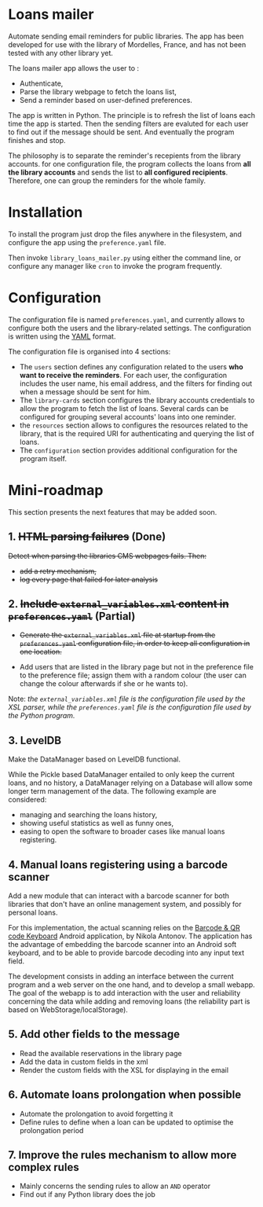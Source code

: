 # Loans mailer

Automate sending email reminders for public libraries. The app has been developed for use with the library of Mordelles, France, and has not been tested with any other library yet.

The loans mailer app allows the user to :

  - Authenticate,
  - Parse the library webpage to fetch the loans list,
  - Send a reminder based on user-defined preferences.

The app is written in Python. The principle is to refresh the list of loans each time the app is started. Then the sending filters are evaluted for each user to find out if the message should be sent. And eventually the program finishes and stop.

The philosophy is to separate the reminder's recepients from the library accounts. for one configuration file, the program collects the loans from **all the library accounts** and sends the list to **all configured recipients**. Therefore, one can group the reminders for the whole family.

# Installation

To install the program just drop the files anywhere in the filesystem, and configure the app using the `preference.yaml` file.

Then invoke `library_loans_mailer.py` using either the command line, or configure any manager like `cron` to invoke the program frequently.

# Configuration

The configuration file is named `preferences.yaml`, and currently allows to configure both the users and the library-related settings. The configuration is written using the [YAML] format.

The configuration file is organised into 4 sections:

  - The `users` section defines any configuration related to the users **who want to receive the reminders**. For each user, the configuration includes the user name, his email address, and the filters for finding out when a message should be sent for him.
  - The `library-cards` section configures the library accounts credentials to allow the program to fetch the list of loans. Several cards can be configured for grouping several accounts' loans into one reminder.
  - the `resources` section allows to configures the resources related to the library, that is the required URI for authenticating and querying the list of loans.
  - The `configuration` section provides additional configuration for the program itself.

[yaml]: <http://yaml.org/>

# Mini-roadmap

This section presents the next features that may be added soon.

## 1. ~~HTML parsing failures~~ (Done)

~~Detect when parsing the libraries CMS webpages fails. Then:~~
 - ~~add a retry mechanism,~~
 - ~~log every page that failed for later analysis~~

## 2. ~~Include `external_variables.xml` content in `preferences.yaml`~~ (Partial)

 - ~~Generate the `external_variables.xml` file at startup from the `preferences.yaml` configuration file, in order to keep all configuration in one location.~~

 - Add users that are listed in the library page but not in the preference file to the preference file; assign them with a random colour (the user can change the colour afterwards if she or he wants to).

Note: *the `external_variables.xml` file is the configuration file used by the XSL parser, while the `preferences.yaml` file is the configuration file used by the Python program.*

## 3. LevelDB

Make the DataManager based on LevelDB functional.

While the Pickle based DataManager entailed to only keep the current loans, and no history, a DataManager relying on a Database will allow some longer term management of the data. The following example are considered:
 - managing and searching the loans history,
 - showing useful statistics as well as funny ones,
 - easing to open the software to broader cases like manual loans registering.

## 4. Manual loans registering using a barcode scanner

 Add a new module that can interact with a barcode scanner for both libraries that don't have an online management system, and possibly for personal loans.

 For this implementation, the actual scanning relies on the [Barcode & QR code Keyboard](https://play.google.com/store/apps/details?id=com.nikosoft.nikokeyboard) Android application, by Nikola Antonov. The application has the advantage of embedding the barcode scanner into an Android soft keyboard, and to be able to provide barcode decoding into any input text field.

 The development consists in adding an interface between the current program and a web server on the one hand, and to develop a small webapp. The goal of the webapp is to add interaction with the user and reliability concerning the data while adding and removing loans (the reliability part is based on WebStorage/localStorage).

## 5. Add other fields to the message

 - Read the available reservations in the library page
 - Add the data in custom fields in the xml
 - Render the custom fields with the XSL for displaying in the email

## 6. Automate loans prolongation when possible

 - Automate the prolongation to avoid forgetting it
 - Define rules to define when a loan can be updated to optimise the prolongation period

## 7. Improve the rules mechanism to allow more complex rules

 - Mainly concerns the sending rules to allow an `AND` operator
 - Find out if any Python library does the job
